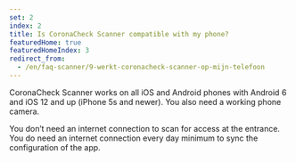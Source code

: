 ```yaml
---
set: 2
index: 2
title: Is CoronaCheck Scanner compatible with my phone?
featuredHome: true
featuredHomeIndex: 3
redirect_from: 
  - /en/faq-scanner/9-werkt-coronacheck-scanner-op-mijn-telefoon
---
```

CoronaCheck Scanner works on all iOS and Android phones with Android 6 and iOS 12 and up (iPhone 5s and newer). You also need a working phone camera. 

You don’t need an internet connection to scan for access at the entrance. You do need an internet connection every day minimum to sync the configuration of the app. 
